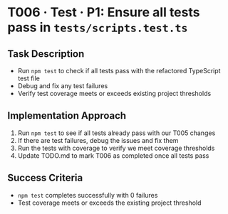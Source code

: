 # T006 · Test · P1: Ensure all tests pass in `tests/scripts.test.ts`

## Task Description

- Run `npm test` to check if all tests pass with the refactored TypeScript test file
- Debug and fix any test failures
- Verify test coverage meets or exceeds existing project thresholds

## Implementation Approach

1. Run `npm test` to see if all tests already pass with our T005 changes
2. If there are test failures, debug the issues and fix them
3. Run the tests with coverage to verify we meet coverage thresholds
4. Update TODO.md to mark T006 as completed once all tests pass

## Success Criteria

- `npm test` completes successfully with 0 failures
- Test coverage meets or exceeds the existing project threshold
